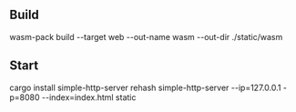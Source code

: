 ## Build
wasm-pack build --target web --out-name wasm --out-dir ./static/wasm
## Start
cargo install simple-http-server
rehash
simple-http-server --ip=127.0.0.1 -p=8080 --index=index.html static